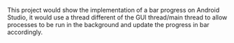 This project would show the implementation of a bar progress on Android Studio, it would use a thread different of the GUI thread/main thread to allow processes to be run in the background and update the progress in bar accordingly. 
